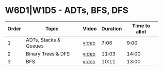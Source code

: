# W6D1|W1D5 - ADTs, BFS, DFS

| Order | Topic | Video | Duration | Time to allot |
| ----- | ----- | ----- | -------- | ------------- |
| 1 | ADTs, Stacks & Queues | [video][vid 1] | 7:06 | 9:00 |
| 2 | Binary Trees & DFS | [video][vid 2] | 11:03 | 14:00 |
| 3 | BFS | [video][vid 3] | 10:11 | 13:00 |


[vid 1]: https://vimeo.com/337176180
[vid 2]: https://vimeo.com/337177768
[vid 3]: https://vimeo.com/337181557